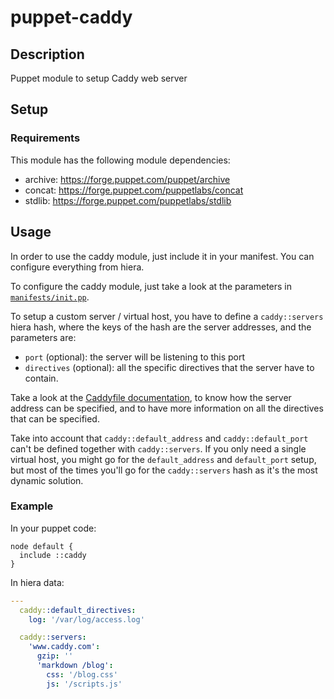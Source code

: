 # puppet-caddy

## Description

Puppet module to setup Caddy web server

## Setup

### Requirements

This module has the following module dependencies:

- archive: https://forge.puppet.com/puppet/archive
- concat: https://forge.puppet.com/puppetlabs/concat
- stdlib: https://forge.puppet.com/puppetlabs/stdlib

## Usage

In order to use the caddy module, just include it in your manifest. You can configure everything from hiera.

To configure the caddy module, just take a look at the parameters in [`manifests/init.pp`](manifests/init.pp).

To setup a custom server / virtual host, you have to define a `caddy::servers` hiera hash, where the keys of the hash are the server addresses, and the parameters are:

- `port` (optional): the server will be listening to this port
- `directives` (optional): all the specific directives that the server have to contain.

Take a look at the [Caddyfile documentation](https://caddyserver.com/docs/caddyfile), to know how the server address can be specified, and to have more information on all the directives that can be specified.

Take into account that `caddy::default_address` and `caddy::default_port` can't be defined together with `caddy::servers`. If you only need a single virtual host, you might go for the `default_address` and `default_port` setup, but most of the times you'll go for the `caddy::servers` hash as it's the most dynamic solution.

### Example

In your puppet code:

```
node default {
  include ::caddy
}
```

In hiera data:

```yaml
---
  caddy::default_directives:
    log: '/var/log/access.log'

  caddy::servers:
    'www.caddy.com':
      gzip: ''
      'markdown /blog':
        css: '/blog.css'
        js: '/scripts.js'

```
